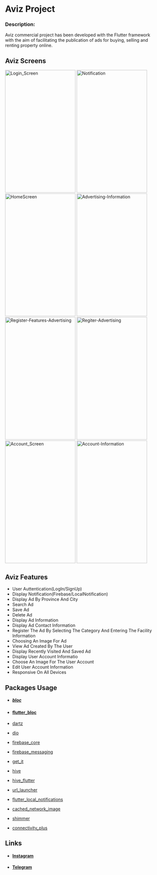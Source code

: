 <h1>Aviz Project</h1>
<h3>Description:</h3>
<p>Aviz commercial project has been developed with the Flutter framework with the aim of facilitating the publication of ads for buying, selling and renting property online.</p>

<h2>Aviz Screens</h1>

<p>
<img src="https://github.com/user-attachments/assets/c11a37e4-1aa8-4d32-8f03-05822a32ba1a" alt="Login_Screen" width="230" height="400">
  <img src="https://github.com/user-attachments/assets/a68856ac-b0bf-4d8a-9077-4ec44c5df323" alt="Notification" width="230" height="400"">
<img src="https://github.com/user-attachments/assets/c01083af-56c0-4319-94c1-0b794d9ea63e" alt="HomeScreen" width="230" height="400">
<img src="https://github.com/user-attachments/assets/8df4e90f-2f98-4918-94fd-636f9de1dd7a" alt="Advertising-Information" width="230" height="400">
<img src="https://github.com/user-attachments/assets/d78276c0-e2b9-4f58-a125-e6ea010cf17c" alt="Register-Features-Advertising" width="230" height="400">
<img src="https://github.com/user-attachments/assets/ea43ccb2-f6aa-4c34-a8b2-283c4afde5c5" alt="Regiter-Advertising" width="230" height="400">
<img src="https://github.com/user-attachments/assets/5ff6087a-fa06-4d51-9761-df7f03a4dbd2" alt="Account_Screen" width="230" height="400">
<img src="https://github.com/user-attachments/assets/7433cc38-eb00-4bfe-a7e5-f79ed419b07f" alt="Account-Information" width="230" height="400">
</p>

<h2>Aviz Features</h2>
<ul>
  <li>User Auttentication(LogIn/SignUp)</li>
  <li>Display Notification(Firebase/LocalNotification)</li>
  <li>Display Ad By Province And City</li>
  <li>Search Ad</li>
  <li>Save Ad</li>
  <li>Delete Ad</li>
  <li>Display Ad Information</li>
  <li>Display Ad Contact Information</li>
  <li>Register The Ad By Selecting The Category And Entering The Facility Information</li>
  <li>Choosing An Image For Ad</li>
  <li>View Ad Created By The User</li>
  <li>Display Recently Visited And Saved Ad</li>
  <li>Display User Account Informatio</li>
  <li>Choose An Image For The User Account</li>
  <li>Edit User Account Information</li>
  <li>Responsive On All Devices</li>
</ul>

<h2>Packages Usage</h2>
<ul>
  <li><h5><a href="https://pub.dev/packages/bloc">bloc</a></h5></li>
  <li><h4><a href="https://pub.dev/packages/flutter_bloc">flutter_bloc</a></h4></li>
  <li><p><a href="https://pub.dev/packages/dartz">dartz</a></p></li>
  <li><p><a href="https://pub.dev/packages/dio">dio</a></p></li>
  <li><p><a href="https://pub.dev/packages/firebase_core">firebase_core</a></p></li>
  <li><p><a href="https://pub.dev/packages/firebase_messaging">firebase_messaging</a></p></li>
  <li><p><a href="https://pub.dev/packages/get_it">get_it</a></p></li>
  <li><p><a href="https://pub.dev/packages/hive">hive</a></p></li>
  <li><p><a href="https://pub.dev/packages/hive_flutter">hive_flutter</a></p></li>
  <li><p><a href="https://pub.dev/packages/url_launcher">url_launcher</a></p></li>
  <li><p><a href="https://pub.dev/packages/flutter_local_notifications">flutter_local_notifications</a></p></li>
  <li><p><a href="https://pub.dev/packages/cached_network_image">cached_network_image</a></p></li>
  <li><p><a href="https://pub.dev/packages/shimmer">shimmer</a></p></li>
  <li><p><a href="https://pub.dev/packages/connectivity_plus">connectivity_plus</a></p></li>
</ul>

<h2>Links</h2>
<ul>
<li><h4><a href="https://instagram.com/hosseinmohammadi.dev">Instagram</a></h4></li>
<li><h4><a href="https://t.me/Hossein_M_20">Telegram</a></h4></li>
</ul>
